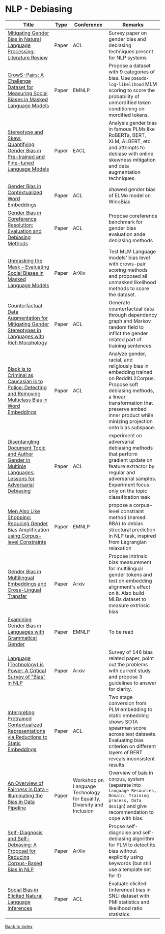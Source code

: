# NLP - Debiasing
|Title|Type|Conference|Remarks
|--|--|--|--|
|[Mitigating Gender Bias in Natural Language Processing: Literature Review](https://arxiv.org/ftp/arxiv/papers/1906/1906.08976.pdf)|Paper|ACL| Survey paper on gender bias and debiasing techniques present for NLP systems|
|[CrowS-Pairs: A Challenge Dataset for Measuring Social Biases in Masked Language Models](https://arxiv.org/pdf/2010.00133.pdf)|Paper|EMNLP|Propose a dataset with 9 categories of bias. Use `pseudo-log-likelihood` MLM scoring to score the probability of unmordified token conditioning on mordified tokens.|
|[Stereotype and Skew: Quantifying Gender Bias in Pre-trained and Fine-tuned Language Models](https://www.aclweb.org/anthology/2021.eacl-main.190.pdf)|Paper|EACL| Analysis gender bias in famous PLMs like RoBERTa, BERT, XLM, ALBERT, etc. and attempts to debiase with online skewness mitigation and data augmentation techniques.|
|[Gender Bias in Contextualized Word Embeddings](https://arxiv.org/pdf/1904.03310.pdf)|Paper|ACL|showed gender bias of ELMo model on WinoBias |
|[Gender Bias in Coreference Resolution: Evaluation and Debiasing Methods](https://www.aclweb.org/anthology/N18-2003.pdf)|Paper|ACL|Propose coreference benchmark for gender bias evaluation ande debiasing methods|
|[Unmasking the Mask – Evaluating Social Biases in Masked Language Models](https://arxiv.org/pdf/2104.07496.pdf)|Paper|ArXiv|Test MLM Language models' bias level with crows-pair scoring methods and proposed all unmasked likelihood methods to score the dataset.|
[Counterfactual Data Augmentation for Mitigating Gender Stereotypes in Languages with Rich Morphology](https://www.aclweb.org/anthology/P19-1161v2.pdf)|Paper|ACL|Generate counterfactual data through dependency graph and Markov random field to inflict the gender related part of training sentences.|
|[Black is to Criminal as Caucasian is to Police: Detecting and Removing Multiclass Bias in Word Embeddings](https://www.aclweb.org/anthology/N19-1062.pdf)|Paper|ACL| Analyze gender, racial, and religiously bias in embedding trained on RedditL2Corpus. Propose soft debiasing methods, a linear transformation that preserve embed inner product while minizing projection onto bias subspace. |
|[Disentangling Document Topic and Author Gender in Multiple Languages: Lessons for Adversarial Debiasing](https://www.aclweb.org/anthology/2021.wassa-1.6.pdf)|Paper|ACL|experiment on adversarial debiasing methods that perform gradient update on feature extractor by regular and adversarial samples. Experiment focus only on the topic classification task|
|[Men Also Like Shopping: Reducing Gender Bias Amplification using Corpus-level Constraints](https://arxiv.org/pdf/1707.09457.pdf)|Paper|EMNLP|propose a corpus-level constraint method (named RBA) to debias structural prediction in NLP task, inspired from Lagrangian relaxation|
|[Gender Bias in Multilingual Embeddings and Cross-Lingual Transfer](https://arxiv.org/pdf/2005.00699.pdf)|Paper|Arxiv| Propose intrinsic bias measurement for multilingual gender tokens and test on embedding alignment's effect on it. Also build MLBs dataset to measure extrinsic bias
|[Examining Gender Bias in Languages with Grammatical Gender](https://arxiv.org/pdf/1909.02224.pdf)|Paper|EMNLP|To be read|analyze gender related word's distance to semantic gender direction. Use this as the objective to mitigate gender bias. Expand the test into bilingual setting|
|[Language (Technology) is Power: A Critical Survey of "Bias" in NLP](https://arxiv.org/pdf/2005.14050.pdf)|Paper|Arxiv| Survey of 146 bias related paper, point out the problems with current study and propose 3 guidelines to answer for clarity.|
|[Interpreting Pretrained Contextualized Representations via Reductions to Static Embeddings](https://www.aclweb.org/anthology/2020.acl-main.431.pdf)|Paper|ACL|Two stage conversion from PLM embedding to static embedding shows SOTA spearman score across test datasets. Evaluating bias criterion on different layers of BERT reveals inconsistent results.|
|[An Overview of Fairness in Data – Illuminating the Bias in Data Pipeline](https://aclanthology.org/2021.ltedi-1.5.pdf)|Paper|Workshop on Language Technology for Equality, Diversity and Inclusion|Overview of bais in corpus, system (separate into `Language Resources, Domain, Training process, Data design`) and give recommendation to cope with bias.|
|[Self-Diagnosis and Self-Debiasing: A Proposal for Reducing Corpus-Based Bias in NLP](https://arxiv.org/pdf/2103.00453.pdf)|Paper|ArXiv|Propse self-diagnoise and self-debiasing algorithm for PLM to detect its bias without explicitly using keywords (but still use a template set for it)|
|[Social Bias in Elicited Natural Language Inferences](https://aclanthology.org/W17-1609.pdf)|Paper|ACL|Evaluate elicited (inference) bias in SNLI dataset with PMI statistics and likelihood ratio statistics.|

[Back to index](../README.md)
